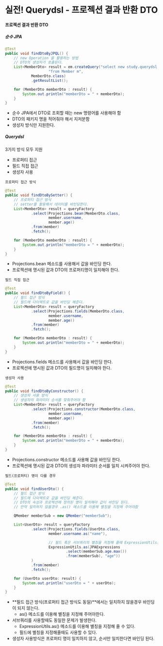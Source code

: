 # 실전! Querydsl - 프로젝션 결과 반환 DTO

#### 프로젝션 결과 반환 DTO

##### 순수 JPA
```java
@Test
public void findDtoByJPQL() {
    // new Operation 을 활용하는 방법
    // DTO의 생성자가 호출된다.
    List<MemberDto> result = em.createQuery("select new study.querydsl.dto.MemberDto(m.username, m.age) " +
                    "from Member m",
            MemberDto.class)
            .getResultList();

    for (MemberDto memberDto : result) {
        System.out.println("memberDto = " + memberDto);
    }
}
```
- 순수 JPA에서 DTO로 조회할 때는 new 명령어를 사용해야 함
- DTO의 패키지 명을 적어줘야 해서 지저분함
- 생성자 방식만 지원한다.


##### Querydsl
3가지 방식 모두 지원
- 프로퍼티 접근
- 필드 직접 접근
- 생성자 사용

`프로퍼티 접근 방식`
```java
@Test
public void findDtoBySetter() {
    // 프로퍼티 접근 방식
    // setter를 활용해서 데이터를 바인딩한다.
    List<MemberDto> result = queryFactory
            .select(Projections.bean(MemberDto.class,
                    member.username,
                    member.age))
            .from(member)
            .fetch();

    for (MemberDto memberDto : result) {
        System.out.println("memberDto = " + memberDto);
    }
}
```
- Projections.bean 메소드를 사용해서 값을 바인딩 한다.
- 프로젝션에 명시된 값과 DTO의 프로퍼티명이 일치해야 한다.

`필드 직접 접근`
```java
@Test
public void findDtoByField() {
    // 필드 접근 방식
    // 필드에 다이렉트로 값을 바인딩 해준다.
    List<MemberDto> result = queryFactory
            .select(Projections.fields(MemberDto.class,
                    member.username,
                    member.age))
            .from(member)
            .fetch();

    for (MemberDto memberDto : result) {
        System.out.println("memberDto = " + memberDto);
    }
}
```
- Projections.fields 메소드를 사용해서 값을 바인딩 한다.
- 프로젝션에 명시된 값과 DTO의 필드명이 일치해야 한다.

`생성자 사용`
```java
@Test
public void findDtoByConstructor() {
    // 생성자 사용 방식
    // 생성자의 파라미터 순서를 맞춰주어야 함
    List<MemberDto> result = queryFactory
            .select(Projections.constructor(MemberDto.class,
                    member.username,
                    member.age))
            .from(member)
            .fetch();

    for (MemberDto memberDto : result) {
        System.out.println("memberDto = " + memberDto);
    }
}
```
- Projections.constructor 메소드를 사용해 값을 바인딩 한다.
- 프로젝션에 명시된 값과 DTO의 생성자 파라미터 순서를 일치 시켜주어야 한다.

`필드(프로퍼티) 명이 다를 경우`
```java
@Test
public void findUserDto() {
    // 필드 접근 방식
    // 필드에 다이렉트로 값을 바인딩 해준다.
    // DTO의 속성과 프로젝션에 정의된 명이 일치해야 값이 바인딩 된다.
    // 만약 일치하지 않을경우 .as() 메소드를 이용해 별칭을 지정해 주어야함

    QMember memberSub = new QMember("memberSub");

    List<UserDto> result = queryFactory
            .select(Projections.fields(UserDto.class,
                    member.username.as("name"),

                    // 필드 혹은 서브쿼리의 별칭을 지정해 줄때 ExpressionUtils를 사용하여 줄 수 있음
                    ExpressionUtils.as(JPAExpressions
                            .select(memberSub.age.max())
                            .from(memberSub), "age"))
            )
            .from(member)
            .fetch();

    for (UserDto userDto: result) {
        System.out.println("userDto = " + userDto);
    }
}
```
- **필드 접근 방식(프로퍼티 접근 방식도 동일)**에서는 일치하지 않을경우 바인딩이 되지 않는다.
    - as() 메소드를 이용해 별칭을 지정해 주어야한다.
- 서브쿼리를 사용할때도 동일한 문제가 발생한다.
    - ExpressionUtils.as() 메소드를 이용해 별칭을 지정해 줄 수 있다.
    - 필드에 별칭을 지정해줄때도 사용할 수 있다.
- 생성자 사용방식은 프로퍼티 명이 일치하지 않고, 순서만 일치한다면 바인딩 된다.
